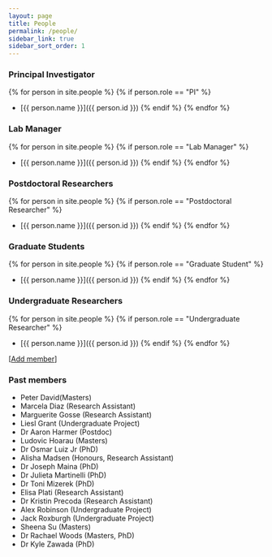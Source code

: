 ```yaml
---
layout: page
title: People
permalink: /people/
sidebar_link: true
sidebar_sort_order: 1
---
```


### Principal Investigator

{% for person in site.people %}
  {% if person.role == "PI" %}
  - [{{ person.name }}]({{ person.id }})
  {% endif %}
{% endfor %}

### Lab Manager

{% for person in site.people %}
  {% if person.role == "Lab Manager" %}
  - [{{ person.name }}]({{ person.id }})
  {% endif %}
{% endfor %}

### Postdoctoral Researchers

{% for person in site.people %}
  {% if person.role == "Postdoctoral Researcher" %}
  - [{{ person.name }}]({{ person.id }})
  {% endif %}
{% endfor %}

### Graduate Students

{% for person in site.people %}
  {% if person.role == "Graduate Student" %}
  - [{{ person.name }}]({{ person.id }})
  {% endif %}
{% endfor %}

### Undergraduate Researchers

{% for person in site.people %}
  {% if person.role == "Undergraduate Researcher" %}
  - [{{ person.name }}]({{ person.id }})
  {% endif %}
{% endfor %}

[[Add member](https://github.com/jmadinlab/jmadinlab.github.io/issues/new?assignees=jmadin&labels=add+person&template=add-person.md&title=I%27d+like+to+add+myself+to+the+lab)]

### Past members

- Peter David(Masters)
- Marcela Diaz (Research Assistant)
- Marguerite Gosse (Research Assistant)
- Liesl Grant (Undergraduate Project)
- Dr Aaron Harmer (Postdoc)
- Ludovic Hoarau (Masters)
- Dr Osmar Luiz Jr (PhD)
- Alisha Madsen (Honours, Research Assistant)
- Dr Joseph Maina (PhD)
- Dr Julieta Martinelli (PhD)
- Dr Toni Mizerek (PhD)
- Elisa Plati (Research Assistant)
- Dr Kristin Precoda (Research Assistant)
- Alex Robinson (Undergraduate Project)
- Jack Roxburgh (Undergraduate Project)
- Sheena Su (Masters)
- Dr Rachael Woods (Masters, PhD)
- Dr Kyle Zawada (PhD)
